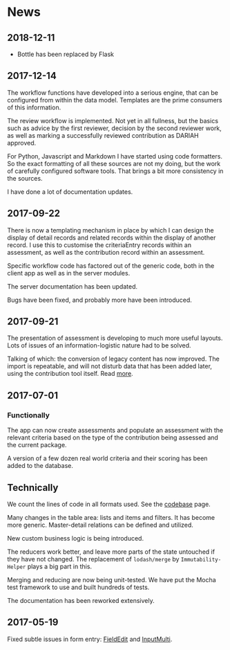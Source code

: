 # News

## 2018-12-11 ###

* Bottle has been replaced by Flask

## 2017-12-14 ###

The workflow functions have developed into a serious engine,
that can be configured from within the data model.
Templates are the prime consumers of this information.

The review workflow is implemented.
Not yet in all fullness, but the basics such as advice by the first reviewer,
decision by the second reviewer work, as well as marking
a successfully reviewed contribution as DARIAH approved.

For Python, Javascript and Markdown I have started using code formatters.
So the exact formatting of all these sources are not my doing,
but the work of carefully configured software tools.
That brings a bit more consistency in the sources. 

I have done a lot of documentation updates.


## 2017-09-22 ###

There is now a templating mechanism in place by which I can design the display
of detail records and related records within the display of another record. I
use this to customise the criteriaEntry records within an assessment, as well as
the contribution record within an assessment.

Specific workflow code has factored out of the generic code, both in the client
app as well as in the server modules.

The server documentation has been updated.

Bugs have been fixed, and probably more have been introduced.

## 2017-09-21 ###

The presentation of assessment is developing to much more useful layouts. Lots
of issues of an information-logistic nature had to be solved.

Talking of which: the conversion of legacy content has now improved. The import
is repeatable, and will not disturb data that has been added later, using the
contribution tool itself. Read [more](Content).

## 2017-07-01 ###

### Functionally ####

The app can now create assessments and populate an assessment with the relevant
criteria based on the type of the contribution being assessed and the current
package.

A version of a few dozen real world criteria and their scoring has been added to
the database.

## Technically ###

We count the lines of code in all formats used. See the [codebase](Codebase)
page.

Many changes in the table area: lists and items and filters. It has become more
generic. Master-detail relations can be defined and utilized.

New custom business logic is being introduced.

The reducers work better, and leave more parts of the state untouched if they
have not changed. The replacement of `lodash/merge` by `Immutability-Helper`
plays a big part in this.

Merging and reducing are now being unit-tested. We have put the Mocha test
framework to use and built hundreds of tests.

The documentation has been reworked extensively.

## 2017-05-19 ###

Fixed subtle issues in form entry: [FieldEdit](Components#fieldedit) and
[InputMulti]({{appBase}}/components/InputMulti.jsx).
